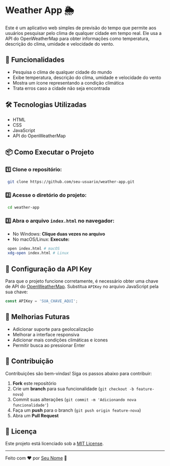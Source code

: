 # Weather App 🌦️

Este é um aplicativo web simples de previsão do tempo que permite aos usuários pesquisar pelo clima de qualquer cidade em tempo real. Ele usa a API do OpenWeatherMap para obter informações como temperatura, descrição do clima, umidade e velocidade do vento.

## 🚀 Funcionalidades

- Pesquisa o clima de qualquer cidade do mundo
- Exibe temperatura, descrição do clima, umidade e velocidade do vento
- Mostra um ícone representando a condição climática
- Trata erros caso a cidade não seja encontrada

## 🛠️ Tecnologias Utilizadas

- HTML
- CSS
- JavaScript
- API do OpenWeatherMap

## 📦 Como Executar o Projeto

### 1️⃣ Clone o repositório:
```bash
 git clone https://github.com/seu-usuario/weather-app.git
```

### 2️⃣ Acesse o diretório do projeto:
```bash
 cd weather-app
```

### 3️⃣ Abra o arquivo `index.html` no navegador:
- No Windows: **Clique duas vezes no arquivo**
- No macOS/Linux: **Execute:**
```bash
 open index.html # macOS
 xdg-open index.html # Linux
```

## 🔑 Configuração da API Key
Para que o projeto funcione corretamente, é necessário obter uma chave de API do [OpenWeatherMap](https://openweathermap.org/api). Substitua `APIKey` no arquivo JavaScript pela sua chave:
```js
const APIKey = 'SUA_CHAVE_AQUI';
```

## 📌 Melhorias Futuras
- Adicionar suporte para geolocalização
- Melhorar a interface responsiva
- Adicionar mais condições climáticas e ícones
- Permitir busca ao pressionar Enter

## 🤝 Contribuição
Contribuições são bem-vindas! Siga os passos abaixo para contribuir:
1. **Fork** este repositório
2. Crie um **branch** para sua funcionalidade (`git checkout -b feature-nova`)
3. Commit suas alterações (`git commit -m 'Adicionando nova funcionalidade'`)
4. Faça um **push** para o branch (`git push origin feature-nova`)
5. Abra um **Pull Request**

## 📜 Licença
Este projeto está licenciado sob a [MIT License](LICENSE).

---

Feito com ❤️ por [Seu Nome](https://github.com/seu-usuario) 🚀

